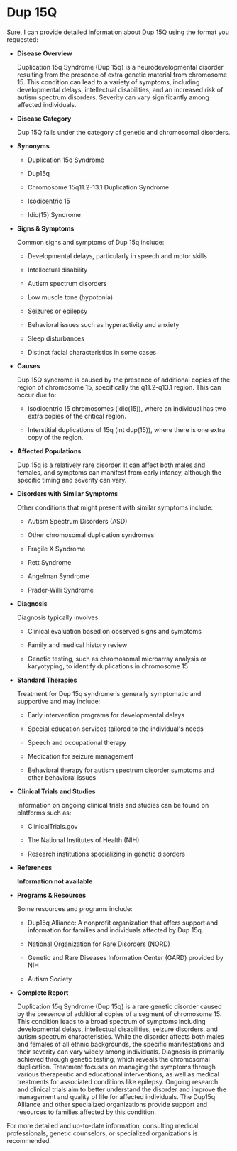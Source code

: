# Dup 15Q
Sure, I can provide detailed information about Dup 15Q using the format you requested:

- **Disease Overview**  
  Duplication 15q Syndrome (Dup 15q) is a neurodevelopmental disorder resulting from the presence of extra genetic material from chromosome 15. This condition can lead to a variety of symptoms, including developmental delays, intellectual disabilities, and an increased risk of autism spectrum disorders. Severity can vary significantly among affected individuals.

- **Disease Category**  
  Dup 15Q falls under the category of genetic and chromosomal disorders.

- **Synonyms**  
  - Duplication 15q Syndrome
  - Dup15q
  - Chromosome 15q11.2-13.1 Duplication Syndrome
  - Isodicentric 15
  - Idic(15) Syndrome

- **Signs & Symptoms**  
  Common signs and symptoms of Dup 15q include:
  - Developmental delays, particularly in speech and motor skills
  - Intellectual disability 
  - Autism spectrum disorders
  - Low muscle tone (hypotonia)
  - Seizures or epilepsy
  - Behavioral issues such as hyperactivity and anxiety
  - Sleep disturbances
  - Distinct facial characteristics in some cases

- **Causes**  
  Dup 15Q syndrome is caused by the presence of additional copies of the region of chromosome 15, specifically the q11.2-q13.1 region. This can occur due to:
  - Isodicentric 15 chromosomes (idic(15)), where an individual has two extra copies of the critical region.
  - Interstitial duplications of 15q (int dup(15)), where there is one extra copy of the region.

- **Affected Populations**  
  Dup 15q is a relatively rare disorder. It can affect both males and females, and symptoms can manifest from early infancy, although the specific timing and severity can vary.

- **Disorders with Similar Symptoms**  
  Other conditions that might present with similar symptoms include:
  - Autism Spectrum Disorders (ASD)
  - Other chromosomal duplication syndromes
  - Fragile X Syndrome
  - Rett Syndrome
  - Angelman Syndrome
  - Prader-Willi Syndrome

- **Diagnosis**  
  Diagnosis typically involves:
  - Clinical evaluation based on observed signs and symptoms
  - Family and medical history review
  - Genetic testing, such as chromosomal microarray analysis or karyotyping, to identify duplications in chromosome 15

- **Standard Therapies**  
  Treatment for Dup 15q syndrome is generally symptomatic and supportive and may include:
  - Early intervention programs for developmental delays
  - Special education services tailored to the individual's needs
  - Speech and occupational therapy
  - Medication for seizure management
  - Behavioral therapy for autism spectrum disorder symptoms and other behavioral issues

- **Clinical Trials and Studies**  
  Information on ongoing clinical trials and studies can be found on platforms such as:
  - ClinicalTrials.gov
  - The National Institutes of Health (NIH)
  - Research institutions specializing in genetic disorders

- **References**  
  **Information not available**

- **Programs & Resources**  
  Some resources and programs include:
  - Dup15q Alliance: A nonprofit organization that offers support and information for families and individuals affected by Dup 15q.
  - National Organization for Rare Disorders (NORD)
  - Genetic and Rare Diseases Information Center (GARD) provided by NIH
  - Autism Society

- **Complete Report**  
  Duplication 15q Syndrome (Dup 15q) is a rare genetic disorder caused by the presence of additional copies of a segment of chromosome 15. This condition leads to a broad spectrum of symptoms including developmental delays, intellectual disabilities, seizure disorders, and autism spectrum characteristics. While the disorder affects both males and females of all ethnic backgrounds, the specific manifestations and their severity can vary widely among individuals. Diagnosis is primarily achieved through genetic testing, which reveals the chromosomal duplication. Treatment focuses on managing the symptoms through various therapeutic and educational interventions, as well as medical treatments for associated conditions like epilepsy. Ongoing research and clinical trials aim to better understand the disorder and improve the management and quality of life for affected individuals. The Dup15q Alliance and other specialized organizations provide support and resources to families affected by this condition.

For more detailed and up-to-date information, consulting medical professionals, genetic counselors, or specialized organizations is recommended.
